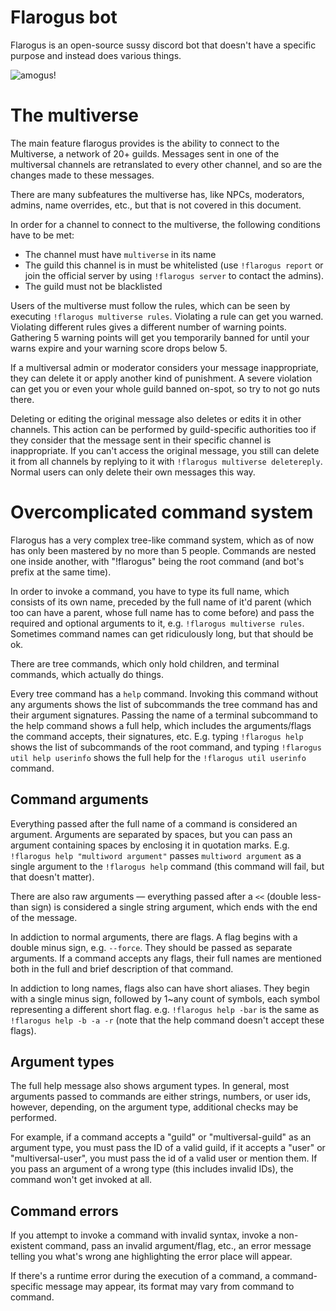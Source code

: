 # Flarogus bot
Flarogus is an open-source sussy discord bot that doesn't have a specific purpose
and instead does various things.

![amogus!](https://cdn.discordapp.com/attachments/732665247302942730/940852980712898591/flarsus.png)

# The multiverse
The main feature flarogus provides is the ability to connect to the Multiverse, a network of 20+ guilds.
Messages sent in one of the multiversal channels are retranslated to every other channel,
and so are the changes made to these messages.

There are many subfeatures the multiverse has, like NPCs, moderators, admins, name overrides, etc., but that is not covered in this document.

In order for a channel to connect to the multiverse, the following conditions have to be met:
* The channel must have `multiverse` in its name
* The guild this channel is in must be whitelisted (use `!flarogus report` or join the official server by using `!flarogus server` to contact the admins).
* The guild must not be blacklisted

Users of the multiverse must follow the rules, which can be seen by executing `!flarogus multiverse rules`.
Violating a rule can get you warned. Violating different rules gives a different number of warning points.
Gathering 5 warning points will get you temporarily banned for until your warns expire and your warning score drops below 5.

If a multiversal admin or moderator considers your message inappropriate, they can delete it or apply another kind of punishment.
A severe violation can get you or even your whole guild banned on-spot, so try to not go nuts there.

Deleting or editing the original message also deletes or edits it in other channels.
This action can be performed by guild-specific authorities too if they consider that the message sent in their specific channel is inappropriate.
If you can't access the original message, you still can delete it from all channels by replying to it with
`!flarogus multiverse deletereply`. Normal users can only delete their own messages this way.

# Overcomplicated command system
Flarogus has a very complex tree-like command system, which as of now has only been mastered by no more than 5 people.
Commands are nested one inside another, with "!flarogus" being the root command (and bot's prefix at the same time).

In order to invoke a command, you have to type its full name, which consists of its own name,
preceded by the full name of it'd parent (which too can have a parent, whose full name has to come before)
and pass the required and optional arguments to it, e.g. `!flarogus multiverse rules`.
Sometimes command names can get ridiculously long, but that should be ok.

There are tree commands, which only hold children, and terminal commands, which actually do things.

Every tree command has a `help` command.
Invoking this command without any arguments shows the list of subcommands the tree command has and their argument signatures.
Passing the name of a terminal subcommand to the help command shows a full help,
which includes the arguments/flags the command accepts, their signatures, etc.
E.g. typing `!flarogus help` shows the list of subcommands of the root command,
and typing `!flarogus util help userinfo` shows the full help for the `!flarogus util userinfo` command.

## Command arguments
Everything passed after the full name of a command is considered an argument.
Arguments are separated by spaces, but you can pass an argument containing spaces by enclosing it in quotation marks.
E.g. `!flarogus help "multiword argument"` passes `multiword argument` as a single argument to the `!flarogus help` command
(this command will fail, but that doesn't matter).

There are also raw arguments — everything passed after a `<<` (double less-than sign) is considered a single string argument,
which ends with the end of the message.

In addiction to normal arguments, there are flags. A flag begins with a double minus sign, e.g. `--force`.
They should be passed as separate arguments.
If a command accepts any flags, their full names are mentioned both in the full and brief description of that command.

In addiction to long names, flags also can have short aliases. 
They begin with a single minus sign, followed by 1~any count of symbols, each symbol representing a different short flag.
e.g. `!flarogus help -bar` is the same as `!flarogus help -b -a -r` (note that the help command doesn't accept these flags).

## Argument types
The full help message also shows argument types.
In general, most arguments passed to commands are either strings, numbers, or user ids,
however, depending, on the argument type, additional checks may be performed.

For example, if a command accepts a "guild" or "multiversal-guild" as an argument type,
you must pass the ID of a valid guild, if it accepts a "user" or "multiversal-user", you must pass the id of a valid user or mention them.
If you pass an argument of a wrong type (this includes invalid IDs), the command won't get invoked at all.

## Command errors
If you attempt to invoke a command with invalid syntax, invoke a non-existent command, pass an invalid argument/flag, etc.,
an error message telling you what's wrong ane highlighting the error place will appear.

If there's a runtime error during the execution of a command, a command-specific message may appear,
its format may vary from command to command.
